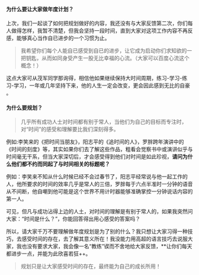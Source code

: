 #### 为什么要让大家做年度计划？



上次，我们一起谈了如何把规划做好的内容，我还没有与大家反馈第二次，你们每人做得怎样，我暂不清楚，但我会坚持一段时间，直到大家对这项工作内容不再反感，能够真心当作自已进步的一个习惯为止。



> 我希望你们每个人能自已感受到自已的进步，让它成为启动你们求知欲的一把钥匙，从而如同身受产生一股无比幸福的心流。（大家可以百度心流这个概念！）



这点大家可从茂军同学那询得，相信他如果继续保持大时间周期，练习-学习-练习-学习，一年或几年坚持下来，他的人生一定会改变，更会因此感到无比的自豪 。



#### 为什么要规划？



> 几乎所有成功人士对时间都有别于常人，当他们为自己的目标而专注时，对“时间”的感受和理解要比我们深刻得多。



例如:李笑来的《把时间当朋友》，阳志平的《追时间的人》，罗胖跨年演讲中的《时间的刻度》等，其实如果你们去了解这些作品，粗看会觉察书中或演讲似乎与时间毫无干系，但当大家深切后，才会感受得到他们对时间是如此珍视，**请问为什么他们都不约而同起了与时间相关的标题呢？**

例如：李笑来不知从什么时候已经不会过春节了，阳志平经常说与他一起工作的人，他所要求的时间的效率几乎是常人的三倍，罗胖每于六点半准时一分钟的语音从不间断，他自嘲到他可能是这个世界不用计时器能够准确掌控一分钟说话内容的第一人。



可见，但凡与成功沾得上边的人土，对时间的理解是有别于常人的，如果我突然问大家：“时间是什么？”，你能回答得出用心感受的答案吗？



所以，请大家千万不要理解做年度规划是为了别的什么？我只想让大家习得一种技巧，去感受时间的存在，去了解其意义所在！我没能力用高超的语言技巧去说服大家，我也没有要求大家，我会像一名“教练”锲而不舍地给大家反馈，**让你们每天都进步一点，并能为此欣喜若狂++。



>规划只是让大家感受时间的存在，最终能为自己的成长所用！ 
